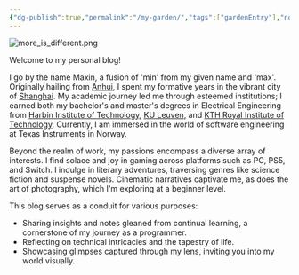 ```yaml
---
{"dg-publish":true,"permalink":"/my-garden/","tags":["gardenEntry"],"noteIcon":"","created":"2024-01-26T07:00:51.036+01:00","updated":"2024-05-12T11:16:24.569+02:00"}
---
```


![more_is_different.png](/img/user/Z%20-%20assets/images/more_is_different.png)

Welcome to my personal blog!

I go by the name Maxin, a fusion of 'min' from my given name and 'max'. Originally hailing from [Anhui](https://en.wikipedia.org/wiki/Anhui), I spent my formative years in the vibrant city of [Shanghai](https://en.wikipedia.org/wiki/Shanghai). My academic journey led me through esteemed institutions; I earned both my bachelor's and master's degrees in Electrical Engineering from [Harbin Institute of Technology](https://en.wikipedia.org/wiki/Harbin_Institute_of_Technology), [KU Leuven](https://en.wikipedia.org/wiki/KU_Leuven), and [KTH Royal Institute of Technology](https://en.wikipedia.org/wiki/KTH_Royal_Institute_of_Technology). Currently, I am immersed in the world of software engineering at Texas Instruments in Norway.

Beyond the realm of work, my passions encompass a diverse array of interests. I find solace and joy in gaming across platforms such as PC, PS5, and Switch. I indulge in literary adventures, traversing genres like science fiction and suspense novels. Cinematic narratives captivate me, as does the art of photography, which I'm exploring at a beginner level.

This blog serves as a conduit for various purposes:

- Sharing insights and notes gleaned from continual learning, a cornerstone of my journey as a programmer.
- Reflecting on technical intricacies and the tapestry of life.
- Showcasing glimpses captured through my lens, inviting you into my world visually.